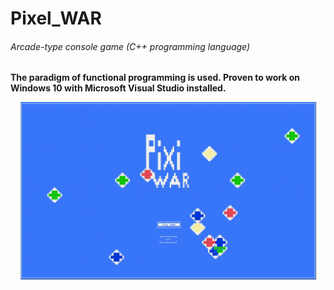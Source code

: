 # Pixel_WAR
###### Arcade-type console game (C++ programming language)

**The paradigm of functional programming is used. Proven to work on Windows 10 with Microsoft Visual Studio installed.**

![Alt Text](https://github.com/RiyanBliTe/Pixel_WAR/blob/master/images/game_menu.gif)
